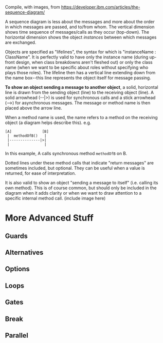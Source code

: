 Compile, with images, from https://developer.ibm.com/articles/the-sequence-diagram/

A sequence diagram is less about the messages and more about the order in which messages are passed, and to/from whom. The vertical dimension shows time sequence of messages/calls as they occur (top-down). The horizontal dimension shows the object _instances_ between which messages are exchanged.

Objects are specified as "lifelines", the syntax for which is "instanceName : ClassName". It is perfectly valid to have only the instance name (during up-front design, when class breakdowns aren't fleshed out) or only the class name (when we want to be specific about roles without specifying who plays those roles). The lifeline then has a vertical line extending down from the name box--this line represents the object itself for message passing.

**To show an object  sending a message to another object**, a solid, horizontal line is drawn from the sending object (line) to the receiving object (line). A solid arrowhead (--|>) is used for synchronous calls and a stick arrowhead (-->) for asynchronous messages. The message or method name is then placed above the arrow line.

When a method name is used, the name refers to a method on the receiving object (a diagram helps describe this). e.g.

```
[A]				 [B]
 |  methodOfB()   |
 |--------------|>|
 |				  |
```

In this example, A calls synchronous method `methodOfB` on B.

Dotted lines under these method calls that indicate "return messages" are sometimes included, but optional. They can be useful when a value is returned, for ease of interpretation.

It is also valid to show an object "sending a message to itself" (i.e. calling its own method). This is of course common, but should only be included in the diagram when it adds clarity or when we want to draw attention to a specific internal method call. (include image here)

# More Advanced Stuff

## Guards

## Alternatives

## Options

## Loops

## Gates

## Break

## Parallel